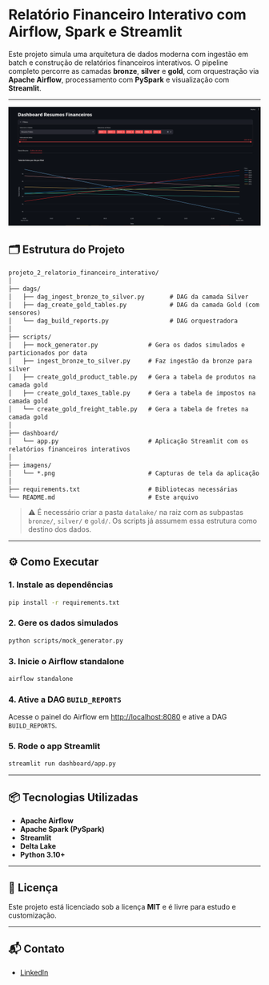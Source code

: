 
# Relatório Financeiro Interativo com Airflow, Spark e Streamlit

Este projeto simula uma arquitetura de dados moderna com ingestão em batch e construção de relatórios financeiros interativos. O pipeline completo percorre as camadas **bronze**, **silver** e **gold**, com orquestração via **Apache Airflow**, processamento com **PySpark** e visualização com **Streamlit**.

---

![Dashboard financeiro](imagens/3.png)

## 🗂 Estrutura do Projeto

```
projeto_2_relatorio_financeiro_interativo/
│
├── dags/
│   ├── dag_ingest_bronze_to_silver.py       # DAG da camada Silver
│   ├── dag_create_gold_tables.py            # DAG da camada Gold (com sensores)
│   └── dag_build_reports.py                 # DAG orquestradora
│
├── scripts/
│   ├── mock_generator.py              # Gera os dados simulados e particionados por data
│   ├── ingest_bronze_to_silver.py     # Faz ingestão da bronze para silver
│   ├── create_gold_product_table.py   # Gera a tabela de produtos na camada gold
│   ├── create_gold_taxes_table.py     # Gera a tabela de impostos na camada gold
│   └── create_gold_freight_table.py   # Gera a tabela de fretes na camada gold
│
├── dashboard/
│   └── app.py                         # Aplicação Streamlit com os relatórios financeiros interativos
│
├── imagens/
│   └── *.png                          # Capturas de tela da aplicação
│
├── requirements.txt                   # Bibliotecas necessárias
└── README.md                          # Este arquivo
```

> ⚠️ É necessário criar a pasta `datalake/` na raiz com as subpastas `bronze/`, `silver/` e `gold/`. Os scripts já assumem essa estrutura como destino dos dados.



---

## ⚙️ Como Executar

### 1. Instale as dependências
```bash
pip install -r requirements.txt
```

### 2. Gere os dados simulados
```bash
python scripts/mock_generator.py
```

### 3. Inicie o Airflow standalone
```bash
airflow standalone
```

### 4. Ative a DAG `BUILD_REPORTS`
Acesse o painel do Airflow em [http://localhost:8080](http://localhost:8080) e ative a DAG `BUILD_REPORTS`.

### 5. Rode o app Streamlit
```bash
streamlit run dashboard/app.py
```

---

## 📦 Tecnologias Utilizadas

- **Apache Airflow**
- **Apache Spark (PySpark)**
- **Streamlit**
- **Delta Lake**
- **Python 3.10+**

---

## 📄 Licença

Este projeto está licenciado sob a licença **MIT** e é livre para estudo e customização.

---

## 📬 Contato

- [LinkedIn](https://www.linkedin.com/in/kleccio)
